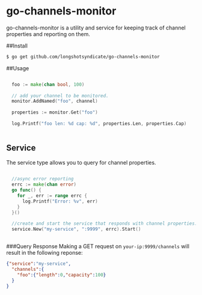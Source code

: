 # go-channels-monitor
go-channels-monitor is a utility and service for keeping track of channel properties and reporting on them. 

##Install
```bash
$ go get github.com/longshotsyndicate/go-channels-monitor
```

##Usage
```go

  foo := make(chan bool, 100)
  
  // add your channel to be monitored.
  monitor.AddNamed("foo", channel)
  
  properties := monitor.Get("foo")
  
  log.Printf("foo len: %d cap: %d", properties.Len, properties.Cap)
  
```
## Service
The service type allows you to query for channel properties.
```go
  
  //async error reporting
  errc := make(chan error)
  go func() {
    for _, err := range errc {
      log.Printf("Error: %v", err)
    }
  }()
  
  //create and start the service that responds with channel properties.
  service.New("my-service", ":9999", errc).Start()
  
```

###Query Response
Making a GET request on `your-ip:9999/channels` will result in the following reponse:
```json
{"service":"my-service",
  "channels":{
    "foo":{"length":0,"capacity":100}
  }
}
```








